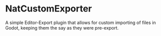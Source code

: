 # NatCustomExporter
 A simple Editor-Export plugin that allows for custom importing of files in Godot, keeping them the say as they were pre-export.